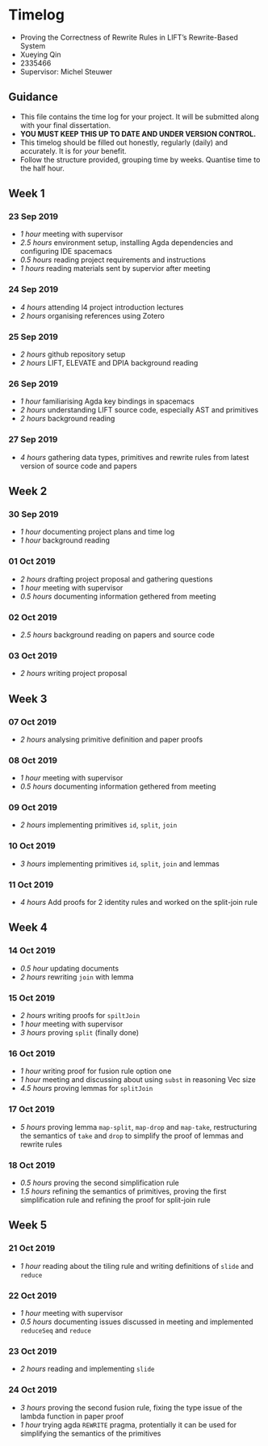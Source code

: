 # Timelog

* Proving the Correctness of Rewrite Rules in LIFT’s Rewrite-Based System
* Xueying Qin
* 2335466
* Supervisor: Michel Steuwer

## Guidance

* This file contains the time log for your project. It will be submitted along with your final dissertation.
* **YOU MUST KEEP THIS UP TO DATE AND UNDER VERSION CONTROL.**
* This timelog should be filled out honestly, regularly (daily) and accurately. It is for *your* benefit.
* Follow the structure provided, grouping time by weeks.  Quantise time to the half hour.

## Week 1

### 23 Sep 2019
* *1 hour* meeting with supervisor
* *2.5 hours* environment setup, installing Agda dependencies and configuring IDE spacemacs
* *0.5 hours* reading project requirements and instructions
* *1 hours* reading materials sent by supervior after meeting 

### 24 Sep 2019
* *4 hours* attending l4 project introduction lectures
* *2 hours* organising references using Zotero

### 25 Sep 2019
* *2 hours* github repository setup
* *2 hours* LIFT, ELEVATE and DPIA background reading

### 26 Sep 2019
* *1 hour* familiarising Agda key bindings in spacemacs
* *2 hours* understanding LIFT source code, especially AST and primitives
* *2 hours* background reading

### 27 Sep 2019
* *4 hours* gathering data types, primitives and rewrite rules from latest version of source code and papers

## Week 2
### 30 Sep 2019
* *1 hour* documenting project plans and time log
* *1 hour* background reading

### 01 Oct 2019
* *2 hours* drafting project proposal and gathering questions
* *1 hour* meeting with supervisor
* *0.5 hours* documenting information gethered from meeting

### 02 Oct 2019
* *2.5 hours* background reading on papers and source code

### 03 Oct 2019
* *2 hours* writing project proposal

## Week 3
### 07 Oct 2019
* *2 hours* analysing primitive definition and paper proofs
### 08 Oct 2019
* *1 hour* meeting with supervisor
* *0.5 hours* documenting information gethered from meeting
### 09 Oct 2019
* *2 hours* implementing primitives `id`, `split`, `join`
### 10 Oct 2019
* *3 hours* implementing primitives `id`, `split`, `join` and lemmas
### 11 Oct 2019
* *4 hours* Add proofs for 2 identity rules and worked on the split-join rule

## Week 4
### 14 Oct 2019
* *0.5 hour* updating documents
* *2 hours* rewriting `join` with lemma

### 15 Oct 2019
* *2 hours* writing proofs for `spiltJoin`
* *1 hour* meeting with supervisor
* *3 hours* proving `split` (finally done)

### 16 Oct 2019
* *1 hour* writing proof for fusion rule option one
* *1 hour* meeting and discussing about using `subst` in reasoning Vec size
* *4.5 hours* proving lemmas for `splitJoin` 

### 17 Oct 2019
* *5 hours* proving lemma `map-split`, `map-drop` and `map-take`, restructuring the semantics of `take` and `drop` to simplify the proof of lemmas and rewrite rules

### 18 Oct 2019
* *0.5 hours* proving the second simplification rule
* *1.5 hours* refining the semantics of primitives, proving the first simplification rule and refining the proof for split-join rule

## Week 5
### 21 Oct 2019
* *1 hour* reading about the tiling rule and writing definitions of `slide` and `reduce`

### 22 Oct 2019
* *1 hour* meeting with supervisor
* *0.5 hours* documenting issues discussed in meeting and implemented `reduceSeq` and `reduce`

### 23 Oct 2019
* *2 hours* reading and implementing `slide`

### 24 Oct 2019
* *3 hours* proving the second fusion rule, fixing the type issue of the lambda function in paper proof
* *1 hour* trying agda `REWRITE` pragma, protentially it can be used for simplifying the semantics of the primitives
